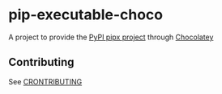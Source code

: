 # pip-executable-choco

A project to provide the [PyPI pipx project](https://pypi.org/project/pipx/) through [Chocolatey](https://chocolatey.org/)

## Contributing

See [CRONTRIBUTING](CONTRIBUTING.md)
